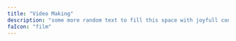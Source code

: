 ```yaml
---
title: "Video Making"
description: "some more random text to fill this space with joyfull content"
faIcon: "film"
---
```

